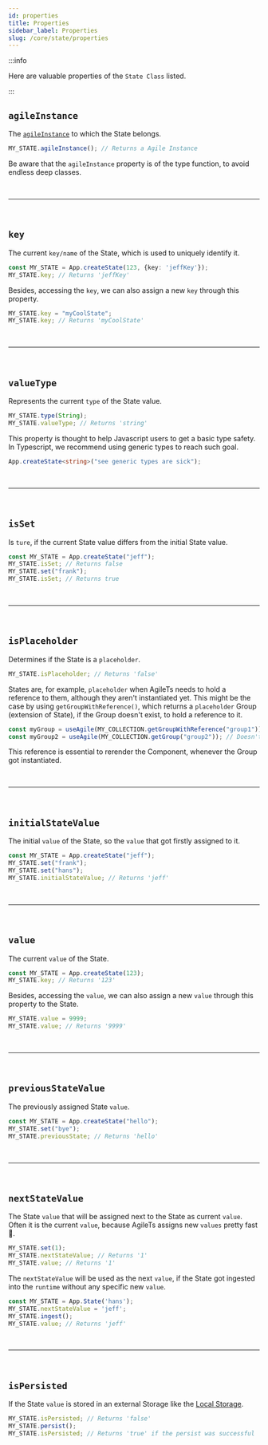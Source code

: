 ```yaml
---
id: properties
title: Properties
sidebar_label: Properties
slug: /core/state/properties
---
```


:::info

Here are valuable properties of the `State Class` listed.

:::

## `agileInstance`

The [`agileInstance`](../agile-instance/Introduction.md) to which the State belongs.
```ts
MY_STATE.agileInstance(); // Returns a Agile Instance
```
Be aware that the `agileInstance` property is of the type function, 
to avoid endless deep classes.



<br />

---

<br />



## `key`

The current `key/name` of the State, 
which is used to uniquely identify it.
```ts {2}
const MY_STATE = App.createState(123, {key: 'jeffKey'});
MY_STATE.key; // Returns 'jeffKey'
```
Besides, accessing the `key`, we can also assign a new `key` through this property.
```ts {1}
MY_STATE.key = "myCoolState";
MY_STATE.key; // Returns 'myCoolState'
```



<br />

---

<br />



## `valueType`

Represents the current `type` of the State value.
```ts {2}
MY_STATE.type(String);
MY_STATE.valueType; // Returns 'string'
```
This property is thought to help Javascript users to get a basic type safety.
In Typescript, we recommend using generic types to reach such goal.
```ts
App.createState<string>("see generic types are sick");
```



<br />

---

<br />



## `isSet`

Is `ture`, if the current State value differs from the initial State value.
```ts {2,4}
const MY_STATE = App.createState("jeff");
MY_STATE.isSet; // Returns false
MY_STATE.set("frank");
MY_STATE.isSet; // Returns true
```



<br />

---

<br />



## `isPlaceholder`

Determines if the State is a `placeholder`.
```ts
MY_STATE.isPlaceholder; // Returns 'false'
```
States are, for example, `placeholder` when AgileTs needs to hold a reference to them,
although they aren't instantiated yet.
This might be the case by using `getGroupWithReference()`,
which returns a `placeholder` Group (extension of State), if the Group doesn't exist,
to hold a reference to it.
```ts
const myGroup = useAgile(MY_COLLECTION.getGroupWithReference("group1")); // Causes rerender if Group got created
const myGroup2 = useAgile(MY_COLLECTION.getGroup("group2")); // Doesn't Causes rerender if Group got created
```
This reference is essential to rerender the Component,
whenever the Group got instantiated.



<br />

---

<br />



## `initialStateValue`

The initial `value` of the State,
so the `value` that got firstly assigned to it.
```ts {4}
const MY_STATE = App.createState("jeff");
MY_STATE.set("frank");
MY_STATE.set("hans");
MY_STATE.initialStateValue; // Returns 'jeff'
```



<br />

---

<br />



## `value`

The current `value` of the State.
```ts {2}
const MY_STATE = App.createState(123);
MY_STATE.key; // Returns '123'
```
Besides, accessing the `value`,
we can also assign a new `value` through this property to the State.
```ts {1}
MY_STATE.value = 9999;
MY_STATE.value; // Returns '9999'
```



<br />

---

<br />



## `previousStateValue`

The previously assigned State `value`.
```ts
const MY_STATE = App.createState("hello");
MY_STATE.set("bye");
MY_STATE.previousState; // Returns 'hello'
```



<br />

---

<br />



## `nextStateValue`

The State `value` that will be assigned next to the State as current `value`.
Often it is the current `value`, because AgileTs assigns new `values` pretty fast 🚀.
```ts {2}
MY_STATE.set(1);
MY_STATE.nextStateValue; // Returns '1'
MY_STATE.value; // Returns '1'
```
The `nextStateValue` will be used as the next `value`, 
if the State got ingested into the `runtime` without any specific new `value`.
```ts {2}
const MY_STATE = App.State('hans');
MY_STATE.nextStateValue = 'jeff';
MY_STATE.ingest(); 
MY_STATE.value; // Returns 'jeff'
```



<br />

---

<br />



## `isPersisted`

If the State `value` is stored in an external Storage like the [Local Storage](https://developer.mozilla.org/de/docs/Web/API/Window/localStorage).
```ts {1,3}
MY_STATE.isPersisted; // Returns 'false'
MY_STATE.persist(); 
MY_STATE.isPersisted; // Returns 'true' if the persist was successful
```
